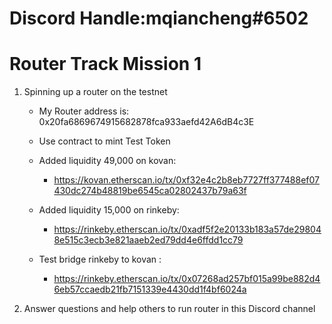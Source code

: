 # Discord Handle:mqiancheng#6502
# Router Track Mission 1 

1) Spinning up a router on the testnet

    - My Router address is: 0x20fa6869674915682878fca933aefd42A6dB4c3E
    
    - Use contract to mint Test Token
         
    - Added liquidity 49,000 on kovan: 
       - https://kovan.etherscan.io/tx/0xf32e4c2b8eb7727ff377488ef07430dc274b48819be6545ca02802437b79a63f
    - Added liquidity 15,000 on rinkeby:
       - https://rinkeby.etherscan.io/tx/0xadf5f2e20133b183a57de298048e515c3ecb3e821aaeb2ed79dd4e6ffdd1cc79
    - Test bridge rinkeby to kovan :
        - https://rinkeby.etherscan.io/tx/0x07268ad257bf015a99be882d46eb57ccaedb21fb7151339e4430dd1f4bf6024a


2) Answer questions and help others to run router in this Discord channel

  
